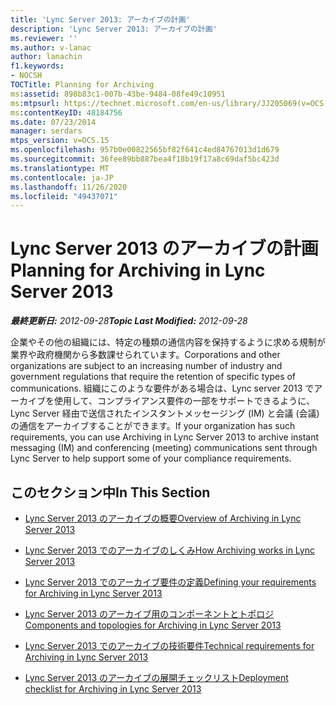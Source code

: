```yaml
---
title: 'Lync Server 2013: アーカイブの計画'
description: 'Lync Server 2013: アーカイブの計画'
ms.reviewer: ''
ms.author: v-lanac
author: lanachin
f1.keywords:
- NOCSH
TOCTitle: Planning for Archiving
ms:assetid: 898b83c1-007b-43be-9484-08fe49c10951
ms:mtpsurl: https://technet.microsoft.com/en-us/library/JJ205069(v=OCS.15)
ms:contentKeyID: 48184756
ms.date: 07/23/2014
manager: serdars
mtps_version: v=OCS.15
ms.openlocfilehash: 957b0e00822565bf82f641c4ed84767013d1d679
ms.sourcegitcommit: 36fee89bb887bea4f18b19f17a8c69daf5bc423d
ms.translationtype: MT
ms.contentlocale: ja-JP
ms.lasthandoff: 11/26/2020
ms.locfileid: "49437071"
---
```

# <a name="planning-for-archiving-in-lync-server-2013"></a><span data-ttu-id="c34e8-103">Lync Server 2013 のアーカイブの計画</span><span class="sxs-lookup"><span data-stu-id="c34e8-103">Planning for Archiving in Lync Server 2013</span></span>

<div data-xmlns="http://www.w3.org/1999/xhtml">

<div class="topic" data-xmlns="http://www.w3.org/1999/xhtml" data-msxsl="urn:schemas-microsoft-com:xslt" data-cs="https://msdn.microsoft.com/">

<div data-asp="https://msdn2.microsoft.com/asp">



</div>

<div id="mainSection">

<div id="mainBody"><span data-ttu-id="c34e8-104">

<span> </span></span><span class="sxs-lookup"><span data-stu-id="c34e8-104">

<span> </span></span></span>

<span data-ttu-id="c34e8-105">_**最終更新日:** 2012-09-28_</span><span class="sxs-lookup"><span data-stu-id="c34e8-105">_**Topic Last Modified:** 2012-09-28_</span></span>

<span data-ttu-id="c34e8-106">企業やその他の組織には、特定の種類の通信内容を保持するように求める規制が業界や政府機関から多数課せられています。</span><span class="sxs-lookup"><span data-stu-id="c34e8-106">Corporations and other organizations are subject to an increasing number of industry and government regulations that require the retention of specific types of communications.</span></span> <span data-ttu-id="c34e8-107">組織にこのような要件がある場合は、Lync server 2013 でアーカイブを使用して、コンプライアンス要件の一部をサポートできるように、Lync Server 経由で送信されたインスタントメッセージング (IM) と会議 (会議) の通信をアーカイブすることができます。</span><span class="sxs-lookup"><span data-stu-id="c34e8-107">If your organization has such requirements, you can use Archiving in Lync Server 2013 to archive instant messaging (IM) and conferencing (meeting) communications sent through Lync Server to help support some of your compliance requirements.</span></span>

<div>

## <a name="in-this-section"></a><span data-ttu-id="c34e8-108">このセクション中</span><span class="sxs-lookup"><span data-stu-id="c34e8-108">In This Section</span></span>

  - [<span data-ttu-id="c34e8-109">Lync Server 2013 のアーカイブの概要</span><span class="sxs-lookup"><span data-stu-id="c34e8-109">Overview of Archiving in Lync Server 2013</span></span>](lync-server-2013-overview-of-archiving.md)

  - [<span data-ttu-id="c34e8-110">Lync Server 2013 でのアーカイブのしくみ</span><span class="sxs-lookup"><span data-stu-id="c34e8-110">How Archiving works in Lync Server 2013</span></span>](lync-server-2013-how-archiving-works.md)

  - [<span data-ttu-id="c34e8-111">Lync Server 2013 でのアーカイブ要件の定義</span><span class="sxs-lookup"><span data-stu-id="c34e8-111">Defining your requirements for Archiving in Lync Server 2013</span></span>](lync-server-2013-defining-your-requirements-for-archiving.md)

  - [<span data-ttu-id="c34e8-112">Lync Server 2013 のアーカイブ用のコンポーネントとトポロジ</span><span class="sxs-lookup"><span data-stu-id="c34e8-112">Components and topologies for Archiving in Lync Server 2013</span></span>](lync-server-2013-components-and-topologies-for-archiving.md)

  - [<span data-ttu-id="c34e8-113">Lync Server 2013 でのアーカイブの技術要件</span><span class="sxs-lookup"><span data-stu-id="c34e8-113">Technical requirements for Archiving in Lync Server 2013</span></span>](lync-server-2013-technical-requirements-for-archiving.md)

  - [<span data-ttu-id="c34e8-114">Lync Server 2013 のアーカイブの展開チェックリスト</span><span class="sxs-lookup"><span data-stu-id="c34e8-114">Deployment checklist for Archiving in Lync Server 2013</span></span>](lync-server-2013-deployment-checklist-for-archiving.md)

<span data-ttu-id="c34e8-115"></div>

</div>

<span> </span>

</div>

</div>

</span><span class="sxs-lookup"><span data-stu-id="c34e8-115"></div>

</div>

<span> </span>

</div>

</div>

</span></span></div>

